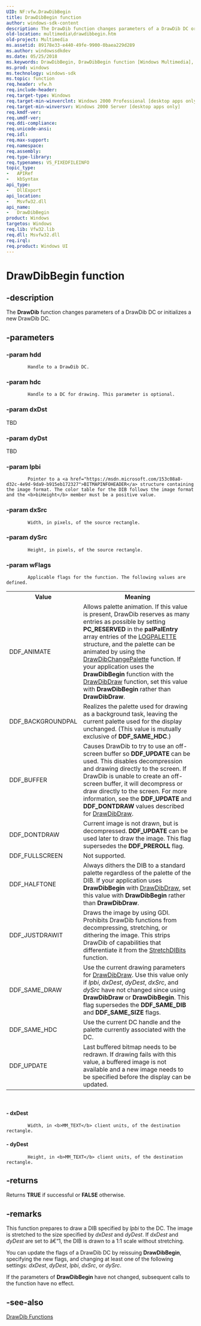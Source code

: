```yaml
---
UID: NF:vfw.DrawDibBegin
title: DrawDibBegin function
author: windows-sdk-content
description: The DrawDib function changes parameters of a DrawDib DC or initializes a new DrawDib DC.
old-location: multimedia\drawdibbegin.htm
old-project: Multimedia
ms.assetid: 89178e33-e440-49fe-9900-0baea229d289
ms.author: windowssdkdev
ms.date: 05/25/2018
ms.keywords: DrawDibBegin, DrawDibBegin function [Windows Multimedia], _win32_DrawDibBegin, multimedia.drawdibbegin, vfw/DrawDibBegin
ms.prod: windows
ms.technology: windows-sdk
ms.topic: function
req.header: vfw.h
req.include-header: 
req.target-type: Windows
req.target-min-winverclnt: Windows 2000 Professional [desktop apps only]
req.target-min-winversvr: Windows 2000 Server [desktop apps only]
req.kmdf-ver: 
req.umdf-ver: 
req.ddi-compliance: 
req.unicode-ansi: 
req.idl: 
req.max-support: 
req.namespace: 
req.assembly: 
req.type-library: 
req.typenames: VS_FIXEDFILEINFO
topic_type:
-	APIRef
-	kbSyntax
api_type:
-	DllExport
api_location:
-	Msvfw32.dll
api_name:
-	DrawDibBegin
product: Windows
targetos: Windows
req.lib: Vfw32.lib
req.dll: Msvfw32.dll
req.irql: 
req.product: Windows UI
---
```


# DrawDibBegin function


## -description



The <b>DrawDib</b> function changes parameters of a DrawDib DC or initializes a new DrawDib DC.




## -parameters




### -param hdd


            Handle to a DrawDib DC.
          


### -param hdc


            Handle to a DC for drawing. This parameter is optional.
          


### -param dxDst

TBD


### -param dyDst

TBD


### -param lpbi


            Pointer to a <a href="https://msdn.microsoft.com/153c08a8-d32c-4e9d-9da9-b915eb172327">BITMAPINFOHEADER</a> structure containing the image format. The color table for the DIB follows the image format and the <b>biHeight</b> member must be a positive value.
          


### -param dxSrc


            Width, in pixels, of the source rectangle.
          


### -param dySrc


            Height, in pixels, of the source rectangle.
          


### -param wFlags


            Applicable flags for the function. The following values are defined.
            

<table>
<tr>
<th>
Value
</th>
<th>
Meaning
</th>
</tr>
<tr>
<td>DDF_ANIMATE</td>
<td>Allows palette animation. If this value is present, DrawDib reserves as many entries as possible by setting <b>PC_RESERVED</b> in the <b>palPalEntry</b> array entries of the <a href="http://go.microsoft.com/fwlink/p/?linkid=17000">LOGPALETTE</a> structure, and the palette can be animated by using the <a href="https://msdn.microsoft.com/8c94ecac-d12c-45c4-8a11-e17502bd7d5d">DrawDibChangePalette</a> function. If your application uses the <b>DrawDibBegin</b> function with the <a href="https://msdn.microsoft.com/b503fcd8-e928-4b3c-9ff5-96b88c5fb2f4">DrawDibDraw</a> function, set this value with <b>DrawDibBegin</b> rather than <b>DrawDibDraw</b>.</td>
</tr>
<tr>
<td>DDF_BACKGROUNDPAL</td>
<td>Realizes the palette used for drawing as a background task, leaving the current palette used for the display unchanged. (This value is mutually exclusive of <b>DDF_SAME_HDC</b>.)</td>
</tr>
<tr>
<td>DDF_BUFFER</td>
<td>Causes DrawDib to try to use an off-screen buffer so <b>DDF_UPDATE</b> can be used. This disables decompression and drawing directly to the screen. If DrawDib is unable to create an off-screen buffer, it will decompress or draw directly to the screen. For more information, see the <b>DDF_UPDATE</b> and <b>DDF_DONTDRAW</b> values described for <a href="https://msdn.microsoft.com/b503fcd8-e928-4b3c-9ff5-96b88c5fb2f4">DrawDibDraw</a>.</td>
</tr>
<tr>
<td>DDF_DONTDRAW</td>
<td>Current image is not drawn, but is decompressed. <b>DDF_UPDATE</b> can be used later to draw the image. This flag supersedes the <b>DDF_PREROLL</b> flag.</td>
</tr>
<tr>
<td>DDF_FULLSCREEN</td>
<td>Not supported.</td>
</tr>
<tr>
<td>DDF_HALFTONE</td>
<td>Always dithers the DIB to a standard palette regardless of the palette of the DIB. If your application uses <b>DrawDibBegin</b> with <a href="https://msdn.microsoft.com/b503fcd8-e928-4b3c-9ff5-96b88c5fb2f4">DrawDibDraw</a>, set this value with <b>DrawDibBegin</b> rather than <b>DrawDibDraw</b>.</td>
</tr>
<tr>
<td>DDF_JUSTDRAWIT</td>
<td>Draws the image by using GDI. Prohibits DrawDib functions from decompressing, stretching, or dithering the image. This strips DrawDib of capabilities that differentiate it from the <a href="https://msdn.microsoft.com/3d57a79a-338d-48ab-8161-3ce17739bf20">StretchDIBits</a> function.</td>
</tr>
<tr>
<td>DDF_SAME_DRAW</td>
<td>Use the current drawing parameters for <a href="https://msdn.microsoft.com/b503fcd8-e928-4b3c-9ff5-96b88c5fb2f4">DrawDibDraw</a>. Use this value only if <i>lpbi</i>, <i>dxDest</i>, <i>dyDest</i>, <i>dxSrc</i>, and <i>dySrc</i> have not changed since using <b>DrawDibDraw</b> or <b>DrawDibBegin</b>. This flag supersedes the <b>DDF_SAME_DIB</b> and <b>DDF_SAME_SIZE</b> flags.</td>
</tr>
<tr>
<td>DDF_SAME_HDC</td>
<td>Use the current DC handle and the palette currently associated with the DC.</td>
</tr>
<tr>
<td>DDF_UPDATE</td>
<td>Last buffered bitmap needs to be redrawn. If drawing fails with this value, a buffered image is not available and a new image needs to be specified before the display can be updated.</td>
</tr>
</table>
 


#### - dxDest


            Width, in <b>MM_TEXT</b> client units, of the destination rectangle.
          


#### - dyDest


            Height, in <b>MM_TEXT</b> client units, of the destination rectangle.
          


## -returns



Returns <b>TRUE</b> if successful or <b>FALSE</b> otherwise.




## -remarks



This function prepares to draw a DIB specified by <i>lpbi</i> to the DC. The image is stretched to the size specified by <i>dxDest</i> and <i>dyDest</i>. If <i>dxDest</i> and <i>dyDest</i> are set to â€“1, the DIB is drawn to a 1:1 scale without stretching.

You can update the flags of a DrawDib DC by reissuing <b>DrawDibBegin</b>, specifying the new flags, and changing at least one of the following settings: <i>dxDest</i>, <i>dyDest</i>, <i>lpbi</i>, <i>dxSrc</i>, or <i>dySrc</i>.

If the parameters of <b>DrawDibBegin</b> have not changed, subsequent calls to the function have no effect.




## -see-also




<a href="https://msdn.microsoft.com/9ba47b8d-5328-477e-9272-21e897e54348">DrawDib Functions</a>
 

 

